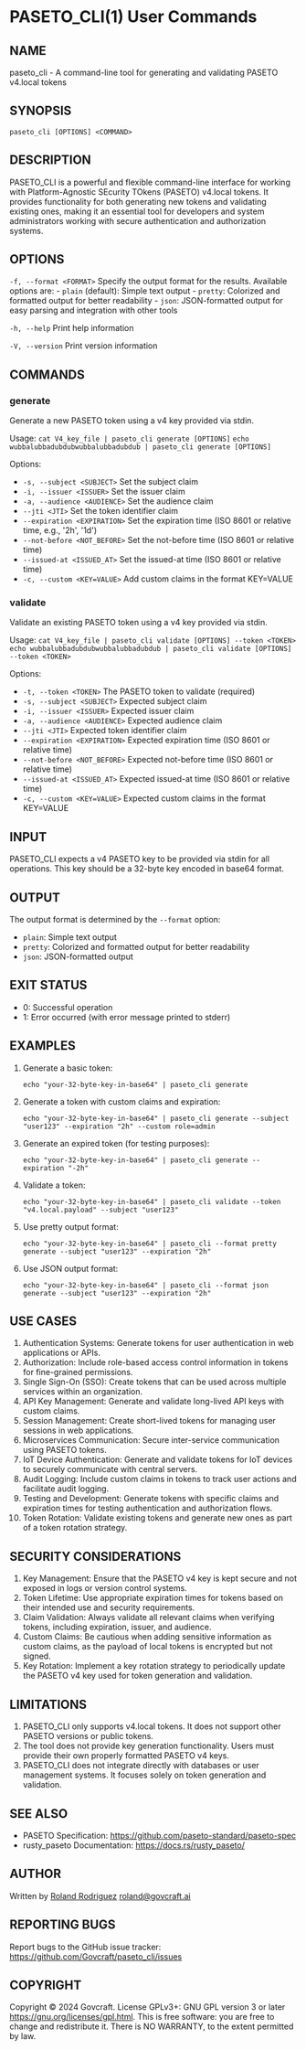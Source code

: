 # PASETO_CLI(1) User Commands

## NAME
paseto_cli - A command-line tool for generating and validating PASETO v4.local tokens

## SYNOPSIS
`paseto_cli [OPTIONS] <COMMAND>`

## DESCRIPTION
PASETO_CLI is a powerful and flexible command-line interface for working with Platform-Agnostic SEcurity TOkens (PASETO) v4.local tokens. It provides functionality for both generating new tokens and validating existing ones, making it an essential tool for developers and system administrators working with secure authentication and authorization systems.

## OPTIONS
`-f, --format <FORMAT>`
    Specify the output format for the results. Available options are:
    - `plain` (default): Simple text output
    - `pretty`: Colorized and formatted output for better readability
    - `json`: JSON-formatted output for easy parsing and integration with other tools

`-h, --help`
    Print help information

`-V, --version`
    Print version information

## COMMANDS
### generate
Generate a new PASETO token using a v4 key provided via stdin.

Usage: `cat V4_key_file | paseto_cli generate [OPTIONS]`
       `echo wubbalubbadubdubwubbalubbadubdub | paseto_cli generate [OPTIONS]`

Options:
* `-s, --subject <SUBJECT>`
    Set the subject claim
* `-i, --issuer <ISSUER>`
    Set the issuer claim
* `-a, --audience <AUDIENCE>`
    Set the audience claim
* `--jti <JTI>`
    Set the token identifier claim
* `--expiration <EXPIRATION>`
    Set the expiration time (ISO 8601 or relative time, e.g., '2h', '1d')
* `--not-before <NOT_BEFORE>`
    Set the not-before time (ISO 8601 or relative time)
* `--issued-at <ISSUED_AT>`
    Set the issued-at time (ISO 8601 or relative time)
* `-c, --custom <KEY=VALUE>`
    Add custom claims in the format KEY=VALUE

### validate
Validate an existing PASETO token using a v4 key provided via stdin.

Usage: `cat V4_key_file | paseto_cli validate [OPTIONS] --token <TOKEN>`
       `echo wubbalubbadubdubwubbalubbadubdub | paseto_cli validate [OPTIONS] --token <TOKEN>`

Options:
* `-t, --token <TOKEN>`
    The PASETO token to validate (required)
* `-s, --subject <SUBJECT>`
    Expected subject claim
* `-i, --issuer <ISSUER>`
    Expected issuer claim
* `-a, --audience <AUDIENCE>`
    Expected audience claim
* `--jti <JTI>`
    Expected token identifier claim
* `--expiration <EXPIRATION>`
    Expected expiration time (ISO 8601 or relative time)
* `--not-before <NOT_BEFORE>`
    Expected not-before time (ISO 8601 or relative time)
* `--issued-at <ISSUED_AT>`
    Expected issued-at time (ISO 8601 or relative time)
* `-c, --custom <KEY=VALUE>`
    Expected custom claims in the format KEY=VALUE

## INPUT
PASETO_CLI expects a v4 PASETO key to be provided via stdin for all operations. This key should be a 32-byte key encoded in base64 format.

## OUTPUT
The output format is determined by the `--format` option:
* `plain`: Simple text output
* `pretty`: Colorized and formatted output for better readability
* `json`: JSON-formatted output

## EXIT STATUS
* 0: Successful operation
* 1: Error occurred (with error message printed to stderr)

## EXAMPLES
1. Generate a basic token:
   ```
   echo "your-32-byte-key-in-base64" | paseto_cli generate
   ```

2. Generate a token with custom claims and expiration:
   ```
   echo "your-32-byte-key-in-base64" | paseto_cli generate --subject "user123" --expiration "2h" --custom role=admin
   ```

3. Generate an expired token (for testing purposes):
   ```
   echo "your-32-byte-key-in-base64" | paseto_cli generate --expiration "-2h"
   ```

4. Validate a token:
   ```
   echo "your-32-byte-key-in-base64" | paseto_cli validate --token "v4.local.payload" --subject "user123"
   ```

5. Use pretty output format:
   ```
   echo "your-32-byte-key-in-base64" | paseto_cli --format pretty generate --subject "user123" --expiration "2h"
   ```

6. Use JSON output format:
   ```
   echo "your-32-byte-key-in-base64" | paseto_cli --format json generate --subject "user123" --expiration "2h"
   ```

## USE CASES
1. Authentication Systems: Generate tokens for user authentication in web applications or APIs.
2. Authorization: Include role-based access control information in tokens for fine-grained permissions.
3. Single Sign-On (SSO): Create tokens that can be used across multiple services within an organization.
4. API Key Management: Generate and validate long-lived API keys with custom claims.
5. Session Management: Create short-lived tokens for managing user sessions in web applications.
6. Microservices Communication: Secure inter-service communication using PASETO tokens.
7. IoT Device Authentication: Generate and validate tokens for IoT devices to securely communicate with central servers.
8. Audit Logging: Include custom claims in tokens to track user actions and facilitate audit logging.
9. Testing and Development: Generate tokens with specific claims and expiration times for testing authentication and authorization flows.
10. Token Rotation: Validate existing tokens and generate new ones as part of a token rotation strategy.

## SECURITY CONSIDERATIONS
1. Key Management: Ensure that the PASETO v4 key is kept secure and not exposed in logs or version control systems.
2. Token Lifetime: Use appropriate expiration times for tokens based on their intended use and security requirements.
3. Claim Validation: Always validate all relevant claims when verifying tokens, including expiration, issuer, and audience.
4. Custom Claims: Be cautious when adding sensitive information as custom claims, as the payload of local tokens is encrypted but not signed.
5. Key Rotation: Implement a key rotation strategy to periodically update the PASETO v4 key used for token generation and validation.

## LIMITATIONS
1. PASETO_CLI only supports v4.local tokens. It does not support other PASETO versions or public tokens.
2. The tool does not provide key generation functionality. Users must provide their own properly formatted PASETO v4 keys.
3. PASETO_CLI does not integrate directly with databases or user management systems. It focuses solely on token generation and validation.

## SEE ALSO
* PASETO Specification: https://github.com/paseto-standard/paseto-spec
* rusty_paseto Documentation: https://docs.rs/rusty_paseto/

## AUTHOR
Written by [Roland Rodriguez](mailto:roland@govcraft.ai) <roland@govcraft.ai>

## REPORTING BUGS
Report bugs to the GitHub issue tracker: https://github.com/Govcraft/paseto_cli/issues

## COPYRIGHT
Copyright © 2024 Govcraft. License GPLv3+: GNU GPL version 3 or later <https://gnu.org/licenses/gpl.html>.
This is free software: you are free to change and redistribute it. There is NO WARRANTY, to the extent permitted by law.
